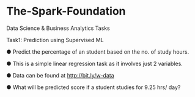 # The-Spark-Foundation
Data Science & Business Analytics Tasks

Task1: Prediction using Supervised ML

● Predict the percentage of an student based on the no. of study hours.

● This is a simple linear regression task as it involves just 2 variables. 

● Data can be found at http://bit.ly/w-data

● What will be predicted score if a student studies for 9.25 hrs/ day?
